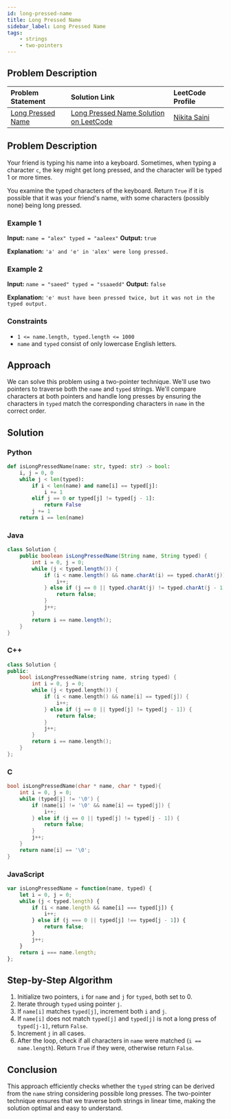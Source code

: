 ```yaml
---
id: long-pressed-name
title: Long Pressed Name
sidebar_label: Long Pressed Name
tags: 
    - strings
    - two-pointers
---
```


## Problem Description

| Problem Statement                                       | Solution Link                                                              | LeetCode Profile                                        |
| :------------------------------------------------------ | :------------------------------------------------------------------------- | :------------------------------------------------------ |
| [Long Pressed Name](https://leetcode.com/problems/long-pressed-name/description/) | [Long Pressed Name Solution on LeetCode](https://leetcode.com/problems/Long-Pressed-Name/solutions/) | [Nikita Saini](https://leetcode.com/u/Saini_Nikita/) |

## Problem Description

Your friend is typing his name into a keyboard. Sometimes, when typing a character `c`, the key might get long pressed, and the character will be typed 1 or more times.

You examine the typed characters of the keyboard. Return `True` if it is possible that it was your friend's name, with some characters (possibly none) being long pressed.

### Example 1

**Input:** `name = "alex" typed = "aaleex"`
**Output:** `true`

**Explanation:**
`'a' and 'e' in 'alex' were long pressed.`

### Example 2

**Input:** `name = "saeed" typed = "ssaaedd"`
**Output:** `false`

**Explanation:**
`'e' must have been pressed twice, but it was not in the typed output.`

### Constraints

- `1 <= name.length, typed.length <= 1000`
- `name` and `typed` consist of only lowercase English letters.

## Approach

We can solve this problem using a two-pointer technique. We'll use two pointers to traverse both the `name` and `typed` strings. We'll compare characters at both pointers and handle long presses by ensuring the characters in `typed` match the corresponding characters in `name` in the correct order.

## Solution

### Python

```python
def isLongPressedName(name: str, typed: str) -> bool:
    i, j = 0, 0
    while j < len(typed):
        if i < len(name) and name[i] == typed[j]:
            i += 1
        elif j == 0 or typed[j] != typed[j - 1]:
            return False
        j += 1
    return i == len(name)
```

### Java

```java
class Solution {
    public boolean isLongPressedName(String name, String typed) {
        int i = 0, j = 0;
        while (j < typed.length()) {
            if (i < name.length() && name.charAt(i) == typed.charAt(j)) {
                i++;
            } else if (j == 0 || typed.charAt(j) != typed.charAt(j - 1)) {
                return false;
            }
            j++;
        }
        return i == name.length();
    }
}
```

### C++

```cpp
class Solution {
public:
    bool isLongPressedName(string name, string typed) {
        int i = 0, j = 0;
        while (j < typed.length()) {
            if (i < name.length() && name[i] == typed[j]) {
                i++;
            } else if (j == 0 || typed[j] != typed[j - 1]) {
                return false;
            }
            j++;
        }
        return i == name.length();
    }
};
```

### C

```c
bool isLongPressedName(char * name, char * typed){
    int i = 0, j = 0;
    while (typed[j] != '\0') {
        if (name[i] != '\0' && name[i] == typed[j]) {
            i++;
        } else if (j == 0 || typed[j] != typed[j - 1]) {
            return false;
        }
        j++;
    }
    return name[i] == '\0';
}
```

### JavaScript

```javascript
var isLongPressedName = function(name, typed) {
    let i = 0, j = 0;
    while (j < typed.length) {
        if (i < name.length && name[i] === typed[j]) {
            i++;
        } else if (j === 0 || typed[j] !== typed[j - 1]) {
            return false;
        }
        j++;
    }
    return i === name.length;
};
```

## Step-by-Step Algorithm

1. Initialize two pointers, `i` for `name` and `j` for `typed`, both set to 0.
2. Iterate through `typed` using pointer `j`.
3. If `name[i]` matches `typed[j]`, increment both `i` and `j`.
4. If `name[i]` does not match `typed[j]` and `typed[j]` is not a long press of `typed[j-1]`, return `False`.
5. Increment `j` in all cases.
6. After the loop, check if all characters in `name` were matched (`i == name.length`). Return `True` if they were, otherwise return `False`.

## Conclusion

This approach efficiently checks whether the `typed` string can be derived from the `name` string considering possible long presses. The two-pointer technique ensures that we traverse both strings in linear time, making the solution optimal and easy to understand.